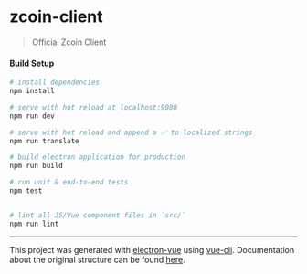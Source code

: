 # zcoin-client

> Official Zcoin Client

#### Build Setup

``` bash
# install dependencies
npm install

# serve with hot reload at localhost:9080
npm run dev

# serve with hot reload and append a ✅ to localized strings
npm run translate

# build electron application for production
npm run build

# run unit & end-to-end tests
npm test


# lint all JS/Vue component files in `src/`
npm run lint

```

---

This project was generated with [electron-vue](https://github.com/SimulatedGREG/electron-vue) using [vue-cli](https://github.com/vuejs/vue-cli). Documentation about the original structure can be found [here](https://simulatedgreg.gitbooks.io/electron-vue/content/index.html).
